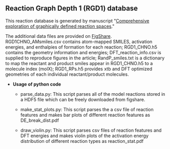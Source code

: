 ## Reaction Graph Depth 1 (RGD1) database
This reaction database is generated by manuscript "[Comprehensive exploration of graphically defined reaction spaces](https://www.nature.com/articles/s41597-023-02043-z)."

The additional data files are provided on [FigShare](https://figshare.com/articles/dataset/model_reaction_database/21066901). RGD1CHNO_AMsmiles.csv contains atom-mapped SMILES, activation energies, and enthalpies of formation for each reaction;
RGD1_CHNO.h5 contains the geometry information and energies; DFT_reaction_info.csv is supplied to reproduce figures in the article; RandP_smiles.txt is a dictionary to map the reactant and product smiles appear in RGD1_CHNO.h5 to a molecule index (molX); RGD1_RPs.h5 provides xtb and DFT optimized geometries of each individual reactant/product molecules.

* **Usage of python code**
    - parse\_data.py: This script parses all of the model reactions stored in a HDF5 file which can be freely downloaded from figshare.

    - make\_stat\_plots.py: This script parses the a csv file of reaction features and makes bar plots of different reaction features as DE\_break\_dist.pdf

    - draw\_violin.py: This script parses csv files of reaction features and DFT energies and makes violin plots of the activation energy distribution of different reaction types as reaction\_stat.pdf
